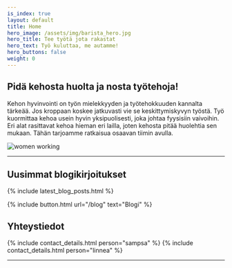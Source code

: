```yaml
---
is_index: true
layout: default
title: Home
hero_image: /assets/img/barista_hero.jpg
hero_title: Tee työtä jota rakastat
hero_text: Työ kuluttaa, me autamme!
hero_buttons: false
weight: 0
---
```


## Pidä kehosta huolta ja nosta työtehoja!
Kehon hyvinvointi on työn mielekkyyden ja työtehokkuuden kannalta tärkeää. Jos kroppaan koskee jatkuvasti vie se keskittymiskyvyn työstä. Työ kuormittaa kehoa usein hyvin yksipuolisesti, joka johtaa fyysisiin vaivoihin. Eri alat rasittavat kehoa hieman eri lailla, joten kehosta pitää huolehtia sen mukaan. Tähän tarjoamme ratkaisua osaavan tiimin avulla.

<img src="../media/businesswomen.jpg" alt="women working">



---
## Uusimmat blogikirjoitukset

{% include latest_blog_posts.html %}

{% include button.html url="/blog" text="Blogi" %}



## Yhteystiedot

{% include contact_details.html person="sampsa" %}
{% include contact_details.html person="linnea" %}

---

